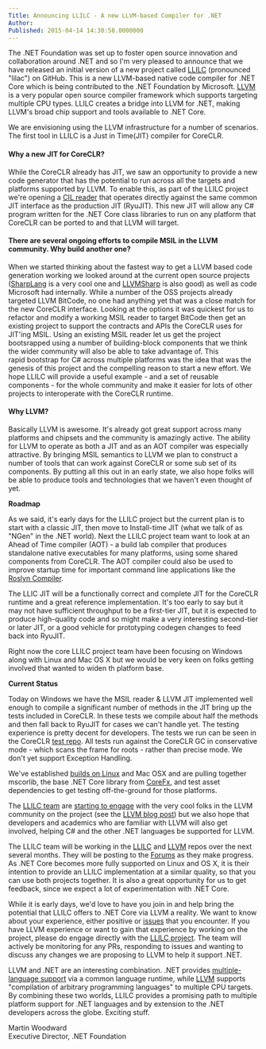 ```yaml
---
Title: Announcing LLILC - A new LLVM-based Compiler for .NET
Author: 
Published: 2015-04-14 14:30:58.0000000
---
```

<p>The .NET Foundation was set up to foster open source innovation and collaboration around&nbsp;.NET and so&nbsp;I'm very pleased to announce that we have released an&nbsp;initial version of a new project called&nbsp;<a href="https://github.com/dotnet/llilc">LLILC</a> (pronounced "lilac") on GitHub. This is a new LLVM-based native code compiler for .NET Core&nbsp;which is being&nbsp;contributed to the .NET Foundation by Microsoft. <a href="http://llvm.org/">LLVM</a> is a very popular open source compiler framework which supports targeting multiple CPU types. LLILC creates a bridge into LLVM for .NET, making LLVM's broad chip support and tools available to .NET Core.</p>

<p>We are envisioning using the LLVM infrastructure for a number of scenarios. The first tool in LLILC is a Just in Time(JIT) compiler for CoreCLR.</p>

<h4>Why a new JIT for CoreCLR?</h4>

<p>While the CoreCLR already has JIT, we saw an opportunity to provide a new code generator that has the potential to run across all the targets and platforms supported by LLVM. To enable this, as part of the LLILC&nbsp;project we're opening a&nbsp;<a href="http://en.wikipedia.org/wiki/Common_Intermediate_Language">CIL reader</a>&nbsp;that operates directly against the same common JIT interface as the production JIT (RyuJIT). This new JIT will allow any C# program written for the .NET Core class libraries to run on any platform that CoreCLR can be ported to and that LLVM will target.</p>

<h4>There are several ongoing efforts to compile MSIL in the LLVM community. Why build another one?</h4>

<p>When we started thinking about the fastest way to get a LLVM based code generation working we&nbsp;looked around at the current open source projects (<a href="https://github.com/xen2/SharpLang">SharpLang</a>&nbsp;is a very cool one and <a href="http://www.llvmsharp.org/">LLVMSharp</a>&nbsp;is also good) as well as code Microsoft&nbsp;had internally. While a number of the OSS projects already targeted LLVM BitCode, no one had anything yet that was a close match for the new CoreCLR interface. Looking at the&nbsp;options it was quickest&nbsp;for us to refactor and modify a working MSIL reader to target BitCode then get&nbsp;an existing project to support the contracts and APIs the CoreCLR uses for JIT'ing MSIL. Using an existing MSIL reader let us get the project bootsrapped&nbsp;using a number of building-block components that we think the wider community will also be able to take&nbsp;advantage of. This rapid&nbsp;bootstrap for C# across multiple platforms was the idea that was the genesis of this project and the compelling reason to start a new effort. We hope LLILC will provide a useful example - and a set of reusable components - for the whole community and make it easier for lots of other projects to interoperate with the CoreCLR runtime.</p>

<h4>Why LLVM?</h4>

<p>Basically LLVM is awesome. It's already got great support across many platforms and chipsets and the community is amazingly active. The ability for LLVM to operate as both a JIT and as an AOT compiler was especially attractive. By bringing MSIL semantics to LLVM we plan to construct a number of tools that can work against CoreCLR or some sub set of its components. By putting all this out in an early state, we also hope folks will be able to produce tools and technologies that we haven't even thought of yet.</p>

<p><strong>Roadmap</strong></p>

<p>As we said, it's early days for the LLILC project but the current plan is to start with a classic JIT, then move to Install-time JIT (what we talk of as "NGen" in the .NET world). Next the LLILC project team want to look at an Ahead of Time compiler (AOT)&nbsp;- a&nbsp;build lab compiler that produces standalone native executables for many platforms, using some shared components from CoreCLR. The AOT compiler could&nbsp;also be used to improve startup time for important command line applications like the <a href="https://github.com/dotnet/roslyn" target="_blank">Roslyn Compiler</a>.</p>

<p>The LLIC JIT will be a functionally correct and complete JIT for the CoreCLR runtime and a great reference implementation. It's too early to say but it may not have sufficient throughput to be a first-tier JIT, but it is expected to produce high-quality code and so might make a very interesting second-tier or later JIT, or a good vehicle for prototyping codegen changes to feed back into RyuJIT.</p>

<p>Right now the core LLILC project team have been focusing on Windows along with Linux and Mac OS X but we would be very keen on folks getting involved that wanted to widen th platform base.</p>

<p><strong>Current Status</strong></p>

<p>Today on Windows we have the MSIL reader &amp; LLVM JIT implemented well enough to compile a significant number of methods in the JIT bring up the tests included in CoreCLR. In these tests we compile about half the methods and then fall back to RyuJIT for cases we can't handle yet. The testing experience is pretty decent for developers. The tests we run can be seen in the CoreCLR <a href="https://github.com/dotnet/coreclr/tree/master/tests/src/JIT/CodeGenBringUpTests" target="_blank">test repo</a>.&nbsp;All tests run against the CoreCLR GC in conservative mode - which scans the frame for roots - rather than precise mode. We don't yet support Exception Handling.</p>

<p>We've established <a href="http://dotnet-ci.cloudapp.net/job/dotnet_llilc_linux_release/">builds on Linux</a>&nbsp;and Mac OSX and are pulling together mscorlib, the base .NET Core library from <a href="https://github.com/dotnet/corefx" target="_blank">CoreFx</a>, and test asset dependencies to get testing off-the-ground for those platforms.</p>

<p>The <a href="https://github.com/dotnet/llilc/graphs/contributors">LLILC team</a>&nbsp;are <a href="http://lists.cs.uiuc.edu/pipermail/llvmdev/2015-April/084459.html">starting to engage</a>&nbsp;with the very cool folks in the LLVM community on the project (see the <a href="http://blog.llvm.org/2015/04/llilc-llvm-based-compiler-for-dotnet.html">LLVM blog post</a>) but we also hope that developers and academics who are familiar with LLVM will also get involved, helping C# and the other .NET languages be supported for LLVM.</p>

<p>The LLILC team will be working in the <a href="https://github.com/dotnet/llilc">LLILC</a> and <a href="https://github.com/microsoft/llvm">LLVM</a> repos over the next several months. They will be posting to the&nbsp;<a href="http://forums.dotnetfoundation.org/">Forums</a> as they make progress. As .NET Core becomes more fully supported on Linux and OS X, it is their intention to provide an LLILC implementation at a similar quality, so that you can use both projects together. It is also a great opportunity for us to get feedback, since we expect a lot of experimentation with .NET Core.</p>

<p>While it is early days, we'd love to have you join in and help bring the potential that LLILC offers to .NET Core via LLVM a reality. We want to know about your experience, either positive or <a href="https://github.com/dotnet/llilc/issues">issues</a> that you encounter. If you have LLVM experience or want to gain that experience by working on the project, please do engage directly with&nbsp;the <a href="https://github.com/dotnet/llilc">LLILC project</a>. The team will actively be monitoring for any PRs, responding to issues and wanting to discuss any changes we are proposing to LLVM to help it support .NET.</p>

<p>LLVM and .NET are an interesting combination. .NET provides <a href="https://github.com/dotnet/coreclr/blob/master/Documentation/intro-to-clr.md#multi-language-support">multiple-language support</a> via a common language runtime, while <a href="http://llvm.org/">LLVM</a> supports "compilation of arbitrary programming languages" to multiple CPU targets. By combining these two worlds, LLILC provides a promising path to multiple platform support&nbsp;for .NET languages and by extension to the .NET developers&nbsp;across the globe. Exciting stuff.</p>

<p>Martin Woodward<br />Executive Director, .NET Foundation</p>
